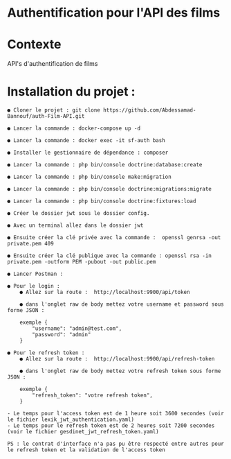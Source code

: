 
# Authentification pour l'API des films

# Contexte

API's d'authentification de films



# Installation du projet :  
  
    ● Cloner le projet : git clone https://github.com/Abdessamad-Bannouf/auth-Film-API.git

    ● Lancer la commande : docker-compose up -d

    ● Lancer la commande : docker exec -it sf-auth bash
    
    ● Installer le gestionnaire de dépendance : composer  
        
    ● Lancer la commande : php bin/console doctrine:database:create  
      
    ● Lancer la commande : php bin/console make:migration  

    ● Lancer la commande : php bin/console doctrine:migrations:migrate  

    ● Lancer la commande : php bin/console doctrine:fixtures:load

    ● Créer le dossier jwt sous le dossier config.

    ● Avec un terminal allez dans le dossier jwt

    ● Ensuite créer la clé privée avec la commande :  openssl genrsa -out private.pem 409

    ● Ensuite créer la clé publique avec la commande : openssl rsa -in private.pem -outform PEM -pubout -out public.pem
    
    ● Lancer Postman :
    
    ● Pour le login : 
        ● Allez sur la route :  http://localhost:9900/api/token

        ● dans l'onglet raw de body mettez votre username et password sous forme JSON :

        exemple {
            "username": "admin@test.com",
            "password": "admin"
        }

    ● Pour le refresh token :
        ● Allez sur la route :  http://localhost:9900/api/refresh-token

        ● dans l'onglet raw de body mettez votre refresh token sous forme JSON :

        exemple {
            "refresh_token": "votre refresh token",
        }

    - Le temps pour l'access token est de 1 heure soit 3600 secondes (voir le fichier lexik_jwt_authentication.yaml)
    - Le temps pour le refresh token est de 2 heures soit 7200 secondes (voir le fichier gesdinet_jwt_refresh_token.yaml)

    PS : le contrat d'interface n'a pas pu être respecté entre autres pour le refresh token et la validation de l'access token

